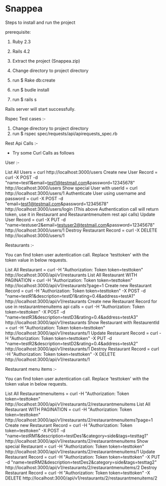 # Snappea

Steps to install and run the project

prerequisite:
  1. Ruby 2.3
  2. Rails 4.2

1. Extract the project (Snappea.zip) 
2. Change directory to project directory
3. run $ Rake db:create
4. run $ budle install
5. run $ rails s

Rails server will start successfully.


Rspec Test cases :-

1. Change directory to project directory
2. run $ rspec spec/requests/api/apirequests_spec.rb


Rest Api Calls :-

* Try some Curl Calls as follows

User :- 

List All Users = curl http://localhost:3000/users
Create new User Record = curl -X POST -d "name=test1&email=test1@testmail.com&password=12345678" http://localhost:3000/users
Show special User with userId = curl http://localhost:3000/users/1
Authenticate User using username and password = curl -X POST -d "email=test1@testmail.com&password=12345678" http://localhost:3000/users/login
(This above Authentication call will return token, use it in Restaurant and Restaurantmenuitem rest api calls)
Update User Record = curl -X PUT -d "name=testuser2&email=testuser2@testmail.com&password=12345678" http://localhost:3000/users/1
Destroy Restaurant Record = curl -X DELETE http://localhost:3000/users/1


Restaurants :- 

You can find token user autentication call. Replace 'testtoken' with the token value in below requests. 

List All Restaurant = curl -H "Authorization: Token token=testtoken" http://localhost:3000/api/v1/restaurants
List All Restaurant WITH PAGINATION = curl -H "Authorization: Token token=testtoken" http://localhost:3000/api/v1/restaurants?page=1
Create new Restaurant Record = curl -H "Authorization: Token token=testtoken" -X POST -d "name=testR1&description=testD1&rating=0.4&address=testA1" http://localhost:3000/api/v1/restaurants
Create new Restaurant Record for use in restaurantmenuitems api calls = curl -H "Authorization: Token token=testtoken" -X POST -d "name=testR3&description=testD3&rating=0.4&address=testA3" http://localhost:3000/api/v1/restaurants
Show Restaurant with RestaurentId = curl -H "Authorization: Token token=testtoken" http://localhost:3000/api/v1/restaurants/1
Update Restaurant Record = curl -H "Authorization: Token token=testtoken" -X PUT -d "name=testR2&description=testD2&rating=0.4&address=testA2" http://localhost:3000/api/v1/restaurants/1
Destroy Restaurant Record = curl -H "Authorization: Token token=testtoken" -X DELETE http://localhost:3000/api/v1/restaurants/1


Restaurant menu items :- 

You can find token user autentication call. Replace 'testtoken' with the token value in below requests. 

List All Restaurantmenuitems = curl -H "Authorization: Token token=testtoken" http://localhost:3000/api/v1/restaurants/2/restaurantmenuitems
List All Restaurant WITH PAGINATION = curl -H "Authorization: Token token=testtoken" http://localhost:3000/api/v1/restaurants/2/restaurantmenuitems?page=1
Create new Restaurant Record = curl -H "Authorization: Token token=testtoken" -X POST -d "name=testRM1&description=testDes1&category=side&tags=testtag1" http://localhost:3000/api/v1/restaurants/2/restaurantmenuitems
Show special Restaurant = curl -H "Authorization: Token token=testtoken" http://localhost:3000/api/v1/restaurants/2/restaurantmenuitems/1
Update Restaurant Record = curl -H "Authorization: Token token=testtoken" -X PUT -d "name=testRM2&description=testDes2&category=side&tags=testtag2" http://localhost:3000/api/v1/restaurants/2/restaurantmenuitems/2
Destroy Restaurant Record = curl -H "Authorization: Token token=testtoken" -X DELETE http://localhost:3000/api/v1/restaurants/2/restaurantmenuitems/2


